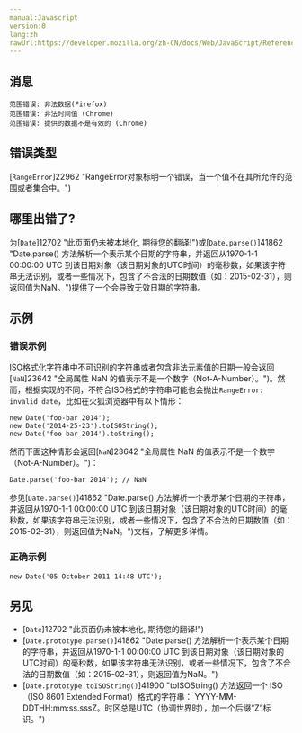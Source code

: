 ```yaml
---
manual:Javascript
version:0
lang:zh
rawUrl:https://developer.mozilla.org/zh-CN/docs/Web/JavaScript/Reference/Errors/Invalid_date#
---
```





## 消息<a name="消息"></a>

```
范围错误: 非法数据(Firefox)
范围错误: 非法时间值 (Chrome)
范围错误: 提供的数据不是有效的 (Chrome)

```

## 错误类型<a name="错误类型"></a>


[`RangeError`]22962 "RangeError对象标明一个错误，当一个值不在其所允许的范围或者集合中。")


## 哪里出错了?<a name="哪里出错了"></a>


为[`Date`]12702 "此页面仍未被本地化, 期待您的翻译!")或[`Date.parse()`]41862 "Date.parse() 方法解析一个表示某个日期的字符串，并返回从1970-1-1 00:00:00 UTC 到该日期对象（该日期对象的UTC时间）的毫秒数，如果该字符串无法识别，或者一些情况下，包含了不合法的日期数值（如：2015-02-31），则返回值为NaN。")提供了一个会导致无效日期的字符串。


## 示例<a name="示例"></a>

### 错误示例<a name="错误示例"></a>


ISO格式化字符串中不可识别的字符串或者包含非法元素值的日期一般会返回[`NaN`]23642 "全局属性 NaN 的值表示不是一个数字（Not-A-Number）。")。然而，根据实现的不同，不符合ISO格式的字符串可能也会抛出`RangeError: invalid date`，比如在火狐浏览器中有以下情形：


```
new Date('foo-bar 2014');
new Date('2014-25-23').toISOString();
new Date('foo-bar 2014').toString();
```


然而下面这种情形会返回[`NaN`]23642 "全局属性 NaN 的值表示不是一个数字（Not-A-Number）。")：


```
Date.parse('foo-bar 2014'); // NaN
```


参见[`Date.parse()`]41862 "Date.parse() 方法解析一个表示某个日期的字符串，并返回从1970-1-1 00:00:00 UTC 到该日期对象（该日期对象的UTC时间）的毫秒数，如果该字符串无法识别，或者一些情况下，包含了不合法的日期数值（如：2015-02-31），则返回值为NaN。")文档，了解更多详情。


### 正确示例<a name="正确示例"></a>

```
new Date('05 October 2011 14:48 UTC');
```

## 另见<a name="另见"></a>

* [`Date`]12702 "此页面仍未被本地化, 期待您的翻译!")
* [`Date.prototype.parse()`]41862 "Date.parse() 方法解析一个表示某个日期的字符串，并返回从1970-1-1 00:00:00 UTC 到该日期对象（该日期对象的UTC时间）的毫秒数，如果该字符串无法识别，或者一些情况下，包含了不合法的日期数值（如：2015-02-31），则返回值为NaN。")
* [`Date.prototype.toISOString()`]41900 "toISOString() 方法返回一个 ISO（ISO 8601 Extended Format）格式的字符串： YYYY-MM-DDTHH:mm:ss.sssZ。时区总是UTC（协调世界时），加一个后缀“Z”标识。")



